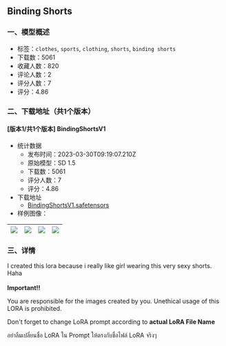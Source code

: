 ## Binding Shorts
### 一、模型概述

- 标签：`clothes`, `sports`, `clothing`, `shorts`, `binding shorts`
- 下载数：5061
- 收藏人数：820
- 评论人数：2
- 评分人数：7
- 评分：4.86

### 二、下载地址（共1个版本）

#### [版本1/共1个版本] BindingShortsV1

- 统计数据
  - 发布时间：2023-03-30T09:19:07.210Z
  - 原始模型：SD 1.5
  - 下载数：5061
  - 评分人数：7
  - 评分：4.86
- 下载地址
  - [BindingShortsV1.safetensors](https://civitai.com/api/download/models/31776)
- 样例图像：

| <img src="https://image.civitai.com/xG1nkqKTMzGDvpLrqFT7WA/e45dd2fd-0ae1-4d53-06c0-d1af1bf2bc00/width=450/361556.jpeg" /> | <img src="https://image.civitai.com/xG1nkqKTMzGDvpLrqFT7WA/6aa86dae-fde0-426c-ceeb-08214b661f00/width=450/361646.jpeg" /> | <img src="https://image.civitai.com/xG1nkqKTMzGDvpLrqFT7WA/96f7ab0f-d0aa-47d4-de71-02114103e800/width=450/361557.jpeg" /> | <img src="https://image.civitai.com/xG1nkqKTMzGDvpLrqFT7WA/a140c8c7-e34d-4d1a-7d09-6bff588a2100/width=450/361562.jpeg" /> |
| ---- | ---- | ---- | ---- |


### 三、详情
<p>I created this lora because i really like girl wearing this very sexy shorts. Haha<br /><br /><strong>Important!!</strong></p><p>You are responsible for the images created by you. Unethical usage of this LORA is prohibited.</p><p></p><p>Don't forget to change LoRA prompt according to <strong>actual LoRA File Name</strong></p><p>อย่าลืมเปลี่ยนชื่อ LoRA ใน Prompt ให้ตรงกับชื่อไฟล์ LoRA จริงๆ</p>